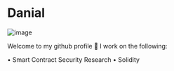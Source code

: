 # Danial

![image](https://i.pinimg.com/originals/bc/6c/17/bc6c171eee288a2f1e124c749303b24e.gif)


Welcome to my github profile 👋 I work on the following:

• Smart Contract Security Research
• Solidity 


